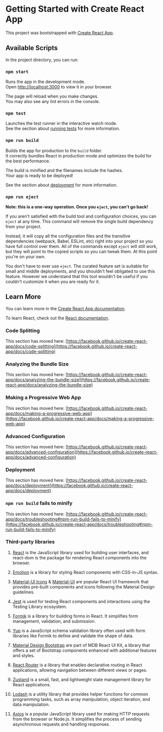 # Getting Started with Create React App

This project was bootstrapped with [Create React App](https://github.com/facebook/create-react-app).

## Available Scripts

In the project directory, you can run:

### `npm start`

Runs the app in the development mode.\
Open [http://localhost:3000](http://localhost:3000) to view it in your browser.

The page will reload when you make changes.\
You may also see any lint errors in the console.

### `npm test`

Launches the test runner in the interactive watch mode.\
See the section about [running tests](https://facebook.github.io/create-react-app/docs/running-tests) for more information.

### `npm run build`

Builds the app for production to the `build` folder.\
It correctly bundles React in production mode and optimizes the build for the best performance.

The build is minified and the filenames include the hashes.\
Your app is ready to be deployed!

See the section about [deployment](https://facebook.github.io/create-react-app/docs/deployment) for more information.

### `npm run eject`

**Note: this is a one-way operation. Once you `eject`, you can't go back!**

If you aren't satisfied with the build tool and configuration choices, you can `eject` at any time. This command will remove the single build dependency from your project.

Instead, it will copy all the configuration files and the transitive dependencies (webpack, Babel, ESLint, etc) right into your project so you have full control over them. All of the commands except `eject` will still work, but they will point to the copied scripts so you can tweak them. At this point you're on your own.

You don't have to ever use `eject`. The curated feature set is suitable for small and middle deployments, and you shouldn't feel obligated to use this feature. However we understand that this tool wouldn't be useful if you couldn't customize it when you are ready for it.

## Learn More

You can learn more in the [Create React App documentation](https://facebook.github.io/create-react-app/docs/getting-started).

To learn React, check out the [React documentation](https://reactjs.org/).

### Code Splitting

This section has moved here: [https://facebook.github.io/create-react-app/docs/code-splitting](https://facebook.github.io/create-react-app/docs/code-splitting)

### Analyzing the Bundle Size

This section has moved here: [https://facebook.github.io/create-react-app/docs/analyzing-the-bundle-size](https://facebook.github.io/create-react-app/docs/analyzing-the-bundle-size)

### Making a Progressive Web App

This section has moved here: [https://facebook.github.io/create-react-app/docs/making-a-progressive-web-app](https://facebook.github.io/create-react-app/docs/making-a-progressive-web-app)

### Advanced Configuration

This section has moved here: [https://facebook.github.io/create-react-app/docs/advanced-configuration](https://facebook.github.io/create-react-app/docs/advanced-configuration)

### Deployment

This section has moved here: [https://facebook.github.io/create-react-app/docs/deployment](https://facebook.github.io/create-react-app/docs/deployment)

### `npm run build` fails to minify

This section has moved here: [https://facebook.github.io/create-react-app/docs/troubleshooting#npm-run-build-fails-to-minify](https://facebook.github.io/create-react-app/docs/troubleshooting#npm-run-build-fails-to-minify)

### Third-party libraries

1. [React](https://react.dev/) is the JavaScript library used for building user interfaces, and react-dom is the package for rendering React components into the browser.

1. [Emotion](https://emotion.sh/docs/introduction) is a library for styling React components with CSS-in-JS syntax.

1. [Material-UI Icons](https://mui.com/material-ui/material-icons/) & [Material-UI](https://mui.com/material-ui/getting-started/usage/) are popular React UI framework that provides pre-built components and icons following the Material Design guidelines.

1. [Jest](https://jestjs.io/docs/tutorial-react) is used for testing React components and interactions using the Testing Library ecosystem.

1. [Formik](https://formik.org/) is a library for building forms in React. It simplifies form management, validation, and submission.

1. [Yup](https://www.npmjs.com/package/yup) is a JavaScript schema validation library often used with form libraries like Formik to define and validate the shape of data.

1. [Material Design Bootstrap](https://mdbootstrap.com/docs/react)  are part of MDB React UI Kit, a library that offers a set of Bootstrap components enhanced with additional features and styles.

1. [React Router](https://reactrouter.com/en/main) is a library that enables declarative routing in React applications, allowing navigation between different views or pages.

1. [Zustand](https://docs.pmnd.rs/zustand/getting-started/introduction) is a small, fast, and lightweight state management library for React applications.

1. [Lodash](https://lodash.com/docs) is a utility library that provides helper functions for common programming tasks, such as array manipulation, object iteration, and data manipulation.

1. [Axios](https://axios-http.com/docs/intro) is a popular JavaScript library used for making HTTP requests from the browser or Node.js. It simplifies the process of sending asynchronous requests and handling responses.
